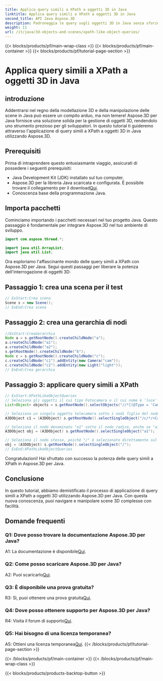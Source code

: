 ```yaml
---
title: Applica query simili a XPath a oggetti 3D in Java
linktitle: Applica query simili a XPath a oggetti 3D in Java
second_title: API Java Aspose.3D
description: Padroneggia le query sugli oggetti 3D in Java senza sforzo con Aspose.3D. Applica query simili a XPath, manipola le scene e migliora il tuo sviluppo 3D.
weight: 11
url: /it/java/3d-objects-and-scenes/xpath-like-object-queries/
---
```


{{< blocks/products/pf/main-wrap-class >}}
{{< blocks/products/pf/main-container >}}
{{< blocks/products/pf/tutorial-page-section >}}

# Applica query simili a XPath a oggetti 3D in Java

## introduzione

Addentrarsi nel regno della modellazione 3D e della manipolazione delle scene in Java può essere un compito arduo, ma non temere! Aspose.3D per Java fornisce una soluzione solida per la gestione di oggetti 3D, rendendolo uno strumento prezioso per gli sviluppatori. In questo tutorial ti guideremo attraverso l'applicazione di query simili a XPath a oggetti 3D in Java utilizzando Aspose.3D.

## Prerequisiti

Prima di intraprendere questo entusiasmante viaggio, assicurati di possedere i seguenti prerequisiti:

- Java Development Kit (JDK) installato sul tuo computer.
-  Aspose.3D per la libreria Java scaricata e configurata. È possibile trovare il collegamento per il download[Qui](https://releases.aspose.com/3d/java/).
- Conoscenza base della programmazione Java.

## Importa pacchetti

Cominciamo importando i pacchetti necessari nel tuo progetto Java. Questo passaggio è fondamentale per integrare Aspose.3D nel tuo ambiente di sviluppo.

```java
import com.aspose.threed.*;

import java.util.ArrayList;
import java.util.List;
```

Ora esploriamo l'affascinante mondo delle query simili a XPath con Aspose.3D per Java. Segui questi passaggi per liberare la potenza dell'interrogazione di oggetti 3D:

## Passaggio 1: crea una scena per il test

```java
// ExStart:Crea scena
Scene s = new Scene();
// ExEnd:Crea scena
```

## Passaggio 2: crea una gerarchia di nodi

```java
//ExStart:CreaGerarchia
Node a = s.getRootNode().createChildNode("a");
a.createChildNode("a1");
a.createChildNode("a2");
s.getRootNode().createChildNode("b");
Node c = s.getRootNode().createChildNode("c");
c.createChildNode("c1").addEntity(new Camera("cam"));
c.createChildNode("c2").addEntity(new Light("light"));
// ExEnd:Crea gerarchia
```

## Passaggio 3: applicare query simili a XPath

```java
// ExStart:XPathLikeObjectQueries
// Seleziona gli oggetti il cui tipo Fotocamera o il cui nome è 'luce' indipendentemente dalla loro posizione.
List<Object> objects = s.getRootNode().selectObjects("//*[(@Type = 'Camera') o (@Name = 'luce')]");

// Seleziona un singolo oggetto telecamera sotto i nodi figlio del nodo denominato "c" sotto il nodo radice
A3DObject c1 = (A3DObject) s.getRootNode().selectSingleObject("/c/*/<Camera>");

// Seleziona il nodo denominato "a1" sotto il nodo radice, anche se "a1" non è un nodo direttamente figlio
A3DObject obj = (A3DObject) s.getRootNode().selectSingleObject("a1");

// Seleziona il nodo stesso, poiché "/" è selezionato direttamente sul nodo radice
obj = (A3DObject) s.getRootNode().selectSingleObject("/");
// ExEnd:XPathLikeObjectQueries
```

Congratulazioni! Hai sfruttato con successo la potenza delle query simili a XPath in Aspose.3D per Java.

## Conclusione

In questo tutorial, abbiamo demistificato il processo di applicazione di query simili a XPath a oggetti 3D utilizzando Aspose.3D per Java. Con questa nuova conoscenza, puoi navigare e manipolare scene 3D complesse con facilità.

## Domande frequenti

### Q1: Dove posso trovare la documentazione Aspose.3D per Java?

 A1: La documentazione è disponibile[Qui](https://reference.aspose.com/3d/java/).

### Q2: Come posso scaricare Aspose.3D per Java?

 A2: Puoi scaricarlo[Qui](https://releases.aspose.com/3d/java/).

### Q3: È disponibile una prova gratuita?

 R3: Sì, puoi ottenere una prova gratuita[Qui](https://releases.aspose.com/).

### Q4: Dove posso ottenere supporto per Aspose.3D per Java?

 R4: Visita il forum di supporto[Qui](https://forum.aspose.com/c/3d/18).

### Q5: Hai bisogno di una licenza temporanea?

 A5: Ottieni una licenza temporanea[Qui](https://purchase.aspose.com/temporary-license/).
{{< /blocks/products/pf/tutorial-page-section >}}

{{< /blocks/products/pf/main-container >}}
{{< /blocks/products/pf/main-wrap-class >}}

{{< blocks/products/products-backtop-button >}}
